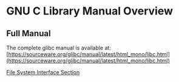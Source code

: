 # GNU C Library Manual Overview

## Full Manual

The complete glibc manual is available at:  
[https://sourceware.org/glibc/manual/latest/html_mono/libc.html](https://sourceware.org/glibc/manual/latest/html_mono/libc.html)

[File System Interface Section](https://sourceware.org/glibc/manual/latest/html_mono/libc.html#File-System-Interface)

